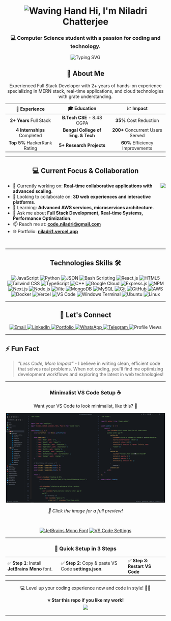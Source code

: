 <h1 align="center">
<img src="https://raw.githubusercontent.com/Tarikul-Islam-Anik/Animated-Fluent-Emojis/master/Emojis/Hand%20gestures/Waving%20Hand.png" alt="Waving Hand" width="35" height="35" /> Hi, I'm Niladri Chatterjee</h1>

<h3 align="center">💻 Computer Science student with a passion for coding and technology.</h3>

<div align="center">
  <img src="https://readme-typing-svg.demolab.com?font=Fira+Code&size=22&duration=3000&pause=1000&center=true&vCenter=true&random=false&width=600&height=50&lines=Full+Stack+Developer+%7C+MERN+Specialist;2%2B+Years+Experience+%7C+Real-time+Apps;Reduced+Server+Costs+by+35%25;Top+5%25+HackerRank+%7C+5-Star+Ratings;Building+Scalable%2C+High-Performance+Solutions" alt="Typing SVG" />
</div>


<h2 align="center">🚀 About Me</h2>

<div align="center">
Experienced Full Stack Developer with 2+ years of hands-on experience specializing in MERN stack, real-time applications, and cloud technologies with grate understanding.

| 💼 Experience | 🎓 Education | 📈 Impact |
|:-------------:|:------------:|:---------:|
| **2+ Years** Full Stack | **B.Tech CSE** - 8.48 CGPA | **35%** Cost Reduction |
| **4 Internships** Completed | **Bengal College of Eng. & Tech** | **200+** Concurrent Users Served |
| **Top 5%** HackerRank Rating | **5+ Research Projects** | **60%** Efficiency Improvements |
</div>


---

<h2 align="center"> 💻 Current Focus & Collaboration</h2>

<img align="right" src="http://github-profile-summary-cards.vercel.app/api/cards/stats?username=niladri-1&theme=2077" height="200em"  />

- 🔭 Currently working on: <b>Real-time collaborative applications with advanced scaling</b>.
- 👯 Looking to collaborate on: <b>3D web experiences and interactive platforms</b>.
- 🌱 Learning: <b>Advanced AWS services, microservices architecture</b>.
- 💬 Ask me about <b>Full Stack Development, Real-time Systems, Performance Optimization</b>.
- 📫 Reach me at: <b><a target="_blank" href="mailto:code.niladri+readme@gmail.com">code.niladri@gmail.com</a></b>
- 🌐 Portfolio: <b><a target="_blank" href="https://niladri1.vercel.app">niladri1.vercel.app</a></b>

<br>

---

<div align="center">
<h2>Technologies Skills 🛠️</h2>
	<img src="https://img.shields.io/badge/javascript-%23323330.svg?style=for-the-badge&logo=javascript&logoColor=%23F7DF1E" alt="JavaScript">
	<img src="https://img.shields.io/badge/python-3670A0?style=for-the-badge&logo=python&logoColor=ffdd54" alt="Python">
	<img src="https://img.shields.io/badge/JWT-black?style=for-the-badge&logo=JSON%20web%20tokens" alt="JSON">
	<img src="https://img.shields.io/badge/bash_script-%23121011.svg?style=for-the-badge&logo=gnu-bash&logoColor=white" alt="Bash Scripting">
	<img src="https://img.shields.io/badge/react-%2320232a.svg?style=for-the-badge&logo=react&logoColor=%2361DAFB" alt="React.js">
	<img src="https://img.shields.io/badge/HTML5-%23C13514.svg?style=for-the-badge&logo=html5&logoColor=white" alt="HTML5">
	<img src="https://img.shields.io/badge/tailwindcss-%2338B2AC.svg?style=for-the-badge&logo=tailwind-css&logoColor=white" alt="Tailwind CSS">
	<img src="https://img.shields.io/badge/typescript-%23007ACC.svg?style=for-the-badge&logo=typescript&logoColor=white" alt="TypeScript">
	<img src="https://img.shields.io/badge/c++-%2300599C.svg?style=for-the-badge&logo=c%2B%2B&logoColor=white" alt="C++">
	<img src="https://img.shields.io/badge/GoogleCloud-%234285F4.svg?style=for-the-badge&logo=google-cloud&logoColor=white" alt="Google Cloud">
	<img src="https://img.shields.io/badge/express.js-%23404d59.svg?style=for-the-badge&logo=express&logoColor=%2361DAFB" alt="Express.js">
	<img src="https://img.shields.io/badge/NPM-%23CB3837.svg?style=for-the-badge&logo=npm&logoColor=white" alt="NPM">
	<img src="https://img.shields.io/badge/Next.js-black?style=for-the-badge&logo=next.js&logoColor=white" alt="Next.js">
	<img src="https://img.shields.io/badge/node.js-6DA55F?style=for-the-badge&logo=node.js&logoColor=white" alt="Node.js">
	<img src="https://img.shields.io/badge/vite-%23646CFF.svg?style=for-the-badge&logo=vite&logoColor=white" alt="Vite">
	<img src="https://img.shields.io/badge/MongoDB-%234ea94b.svg?style=for-the-badge&logo=mongodb&logoColor=white" alt="MongoDB">
	<img src="https://img.shields.io/badge/mysql-4479A1.svg?style=for-the-badge&logo=mysql&logoColor=white" alt="MySQL">
	<img src="https://img.shields.io/badge/Git-%23E84E31.svg?style=for-the-badge&logo=git&logoColor=white" alt="Git">
	<img src="https://img.shields.io/badge/GitHub-%23171717.svg?style=for-the-badge&logo=github&logoColor=white" alt="GitHub">
	<img src="https://img.shields.io/badge/AWS-232F3E?style=for-the-badge&logo=amazon-aws&logoColor=white" alt="AWS" />
	<img src="https://img.shields.io/badge/Docker-%23176D65.svg?style=for-the-badge&logo=docker&logoColor=white" alt="Docker">
	<img src="https://img.shields.io/badge/Vercel-%23000000.svg?style=for-the-badge&logo=vercel&logoColor=white" alt="Vercel">
	<img src="https://img.shields.io/badge/VS_Code-%23007ACC.svg?style=for-the-badge&logo=visual-studio-code&logoColor=white" alt="VS Code">
	<img src="https://img.shields.io/badge/Windows%20Terminal-4D4D4D?style=for-the-badge&logo=windows-terminal&logoColor=white" alt="Windows Terminal">
	<img src="https://img.shields.io/badge/Ubuntu-%23E95420.svg?style=for-the-badge&logo=ubuntu&logoColor=white" alt="Ubuntu">
	<img src="https://img.shields.io/badge/Linux-%23FCC624.svg?style=for-the-badge&logo=linux&logoColor=black" alt="Linux">
</div>


---


<div align="center">
	<h2>🤝 Let's Connect</h2>
	<a href="mailto:code.niladri+readme@gmail.com">
		<img src="https://img.shields.io/badge/Email-D14836?style=for-the-badge&logo=gmail&logoColor=white" alt="Email" />
	</a>
	<a href="https://linkedin.com/in/niladri1">
		<img src="https://img.shields.io/badge/LinkedIn-0077B5?style=for-the-badge&logo=linkedin&logoColor=white" alt="LinkedIn" />
	</a>
	<a href="https://niladri1.vercel.app/">
		<img src="https://img.shields.io/badge/Portfolio-000000?style=for-the-badge&logo=vercel&logoColor=white" alt="Portfolio" />
	</a>
	<a href="https://wa.me/916296554939">
		<img src="https://img.shields.io/badge/WhatsApp-25D366?style=for-the-badge&logo=whatsapp&logoColor=white" alt="WhatsApp" />
	</a>
	<a href="https://t.me/niladri_chatterjee">
		<img src="https://img.shields.io/badge/Telegram-2CA5E0?style=for-the-badge&logo=telegram&logoColor=white" alt="Telegram" />
	</a>

<img src="https://komarev.com/ghpvc/?username=niladri-1&style=for-the-badge&color=blueviolet" alt="Profile Views" />

</div>

---

## ⚡ Fun Fact

> *"Less Code, More Impact"* - I believe in writing clean, efficient code that solves real problems. When not coding, you'll find me optimizing development workflows and exploring the latest in web technologies!

---

<h3 align="center">Minimalist VS Code Setup ☕</h3>
<p align="center">Want your VS Code to look minimalist, like this? 🤔</p>

<p align="center">
  <a href="https://raw.githubusercontent.com/niladri-1/niladri-1/refs/heads/main/VS_Code_demo.png" target="_blank">
    <img src="https://raw.githubusercontent.com/niladri-1/niladri-1/refs/heads/main/VS_Code_demo.png" width="500px" alt="VS Code Setup Preview">
  </a>
</p>

<p align="center"><i>📸 Click the image for a full preview!</i></p>
  <br>

<div align="center">

[![JetBrains Mono Font](https://img.shields.io/badge/Download_Font-JetBrains_Mono-000000?style=for-the-badge&logo=jetbrains&logoColor=white)](https://github.com/niladri-1/niladri-1/raw/main/JetBrainsMono-Regular.ttf)
[![VS Code Settings](https://img.shields.io/badge/Get_Settings-JSON_Config-007ACC?style=for-the-badge&logo=json&logoColor=white)](https://github.com/niladri-1/niladri-1/blob/main/settings.json)

</div>

---

<h3 align="center"> 🚀 Quick Setup in 3 Steps</h3>
<table align="center">
  <tr>
    <td>✅ <b>Step 1</b>: Install <b>JetBrains Mono</b> font.</td>
    <td>✅ <b>Step 2</b>: Copy & paste VS Code <b>settings.json</b>.</td>
    <td>✅ <b>Step 3</b>: <b>Restart VS Code</b></td>
  </tr>
</table>

---

<p align="center">💻 Level up your coding experience now and code in style! 🚀✨ </p>

<div align="center">
  <b>⭐ Star this repo if you like my work!</b>
</div>

<div align="center">
  <img src="https://raw.githubusercontent.com/Trilokia/Trilokia/379277808c61ef204768a61bbc5d25bc7798ccf1/bottom_header.svg" />
</div>

---
